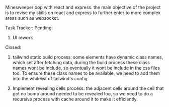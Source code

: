 Minesweeper oop with react and express.
the main objective of the project is to revise my skills on react and express to further enter to more complex areas such as websocket.

Task Tracker:
Pending:

1. UI rework

Closed:

1. tailwind static build process: some elements have dynamic class names, which set after fetching data, during the build process these class names wont be include, so eventually it wont be include in the css files too. To ensure these class names to be available, we need to add them into the whitelist of tailwind's config.

2. Implement revealing cells process: the adjacent cells around the cell that got no bomb around needed to be revealed too, so we need to do a recursive process with cache around it to make it efficiently.
